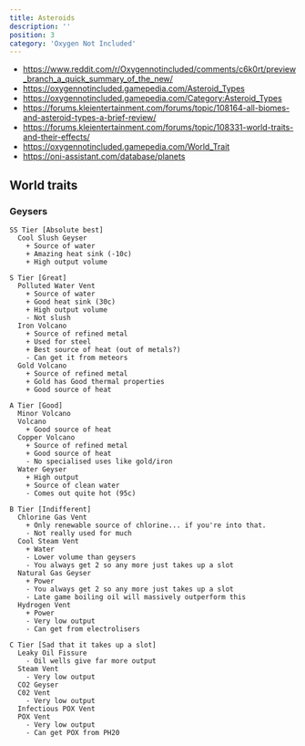 ```yaml
---
title: Asteroids
description: ''
position: 3
category: 'Oxygen Not Included'
---
```


- <https://www.reddit.com/r/Oxygennotincluded/comments/c6k0rt/preview_branch_a_quick_summary_of_the_new/>
- <https://oxygennotincluded.gamepedia.com/Asteroid_Types>
- <https://oxygennotincluded.gamepedia.com/Category:Asteroid_Types>
- <https://forums.kleientertainment.com/forums/topic/108164-all-biomes-and-asteroid-types-a-brief-review/>
- <https://forums.kleientertainment.com/forums/topic/108331-world-traits-and-their-effects/>
- <https://oxygennotincluded.gamepedia.com/World_Trait>
- <https://oni-assistant.com/database/planets>

## World traits

### Geysers

<spoiler>

```
SS Tier [Absolute best]
  Cool Slush Geyser
    + Source of water
    + Amazing heat sink (-10c)
    + High output volume

S Tier [Great]
  Polluted Water Vent
    + Source of water
    + Good heat sink (30c)
    + High output volume
    - Not slush
  Iron Volcano
    + Source of refined metal
    + Used for steel
    + Best source of heat (out of metals?)
    - Can get it from meteors
  Gold Volcano
    + Source of refined metal
    + Gold has Good thermal properties
    + Good source of heat

A Tier [Good]
  Minor Volcano
  Volcano
    + Good source of heat
  Copper Volcano
    + Source of refined metal
    + Good source of heat
    - No specialised uses like gold/iron
  Water Geyser
    + High output
    + Source of clean water
    - Comes out quite hot (95c)

B Tier [Indifferent]
  Chlorine Gas Vent
    + Only renewable source of chlorine... if you're into that.
    - Not really used for much
  Cool Steam Vent
    + Water
    - Lower volume than geysers
    - You always get 2 so any more just takes up a slot
  Natural Gas Geyser
    + Power
    - You always get 2 so any more just takes up a slot
    - Late game boiling oil will massively outperform this
  Hydrogen Vent
    + Power
    - Very low output
    - Can get from electrolisers

C Tier [Sad that it takes up a slot]
  Leaky Oil Fissure
    - Oil wells give far more output
  Steam Vent
    - Very low output
  CO2 Geyser
  C02 Vent
    - Very low output
  Infectious POX Vent
  POX Vent
    - Very low output
    - Can get POX from PH20
```

</spoiler>
